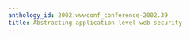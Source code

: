 ```yaml
---
anthology_id: 2002.wwwconf_conference-2002.39
title: Abstracting application-level web security
---
```

